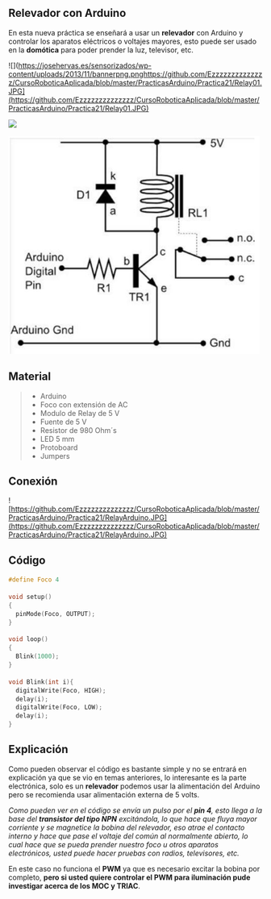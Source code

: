 ## Relevador con Arduino
En esta nueva práctica se enseñará a usar un **relevador** con Arduino y controlar los aparatos eléctricos o voltajes mayores, esto puede ser usado en la **domótica** para poder prender la luz, televisor, etc.

![](https://josehervas.es/sensorizados/wp-content/uploads/2013/11/bannerpng.pnghttps://github.com/Ezzzzzzzzzzzzzz/CursoRoboticaAplicada/blob/master/PracticasArduino/Practica21/Relay01.JPG](https://github.com/Ezzzzzzzzzzzzzz/CursoRoboticaAplicada/blob/master/PracticasArduino/Practica21/Relay01.JPG)

![](https://josehervas.es/sensorizados/wp-content/uploads/2013/11/bannerpng.png)

![](https://github.com/Ezzzzzzzzzzzzzz/CursoRoboticaAplicada/blob/master/PracticasArduino/Practica21/Relay02.JPG)

## Material
> - Arduino
> - Foco con extensión de AC
> - Modulo de Relay de 5 V
> - Fuente de 5 V
> - Resistor de 980 Ohm´s
> - LED 5 mm
> - Protoboard
> - Jumpers

## Conexión 
![https://github.com/Ezzzzzzzzzzzzzz/CursoRoboticaAplicada/blob/master/PracticasArduino/Practica21/RelayArduino.JPG](https://github.com/Ezzzzzzzzzzzzzz/CursoRoboticaAplicada/blob/master/PracticasArduino/Practica21/RelayArduino.JPG)
## Código
```c
#define Foco 4

void setup()
{
  pinMode(Foco, OUTPUT);
}

void loop()
{
  Blink(1000);
}

void Blink(int i){
  digitalWrite(Foco, HIGH);
  delay(i);
  digitalWrite(Foco, LOW);
  delay(i);
}
```
## Explicación
Como pueden observar el código es bastante simple y no se entrará en explicación ya que se vio en temas anteriores, lo interesante es la parte electrónica, solo es un **relevador** podemos usar la alimentación del Arduino pero se recomienda usar alimentación externa de 5 volts.

*Como pueden ver en el código se envía un pulso por el **pin 4**, esto llega a la base del **transistor del tipo NPN** excitándola, lo que hace que fluya mayor corriente y se magnetice la bobina del relevador, eso atrae el contacto interno y hace que pase el voltaje del común al normalmente abierto, lo cual hace que se pueda prender nuestro foco u otros aparatos electrónicos, usted puede hacer pruebas con radios, televisores, etc.*

En este caso no funciona el **PWM** ya que es necesario excitar la bobina por completo, **pero si usted quiere controlar el PWM para iluminación pude investigar acerca de los MOC y TRIAC**.


<!--stackedit_data:
eyJoaXN0b3J5IjpbOTA0NzQ5NzA2LC0yMDY1OTAwMTM2LDM4NT
Y0NzI3OSwtMTgxODIzNjI2NywxOTgxMjc0MTU4XX0=
-->